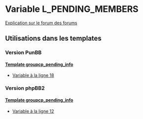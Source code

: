 # Variable L_PENDING_MEMBERS
[Explication sur le forum des forums](http://forum.forumactif.com/t294113-listing-des-variables#L_PENDING_MEMBERS)

## Utilisations dans les templates

### Version PunBB

#### [Template groupcp_pending_info](punbb/groupcp_pending_info.md)
* [Variable à la ligne 18](../punbb/groupcp_pending_info.tpl#L18)

### Version phpBB2

#### [Template groupcp_pending_info](subsilver/groupcp_pending_info.md)
* [Variable à la ligne 12](../subsilver/groupcp_pending_info.tpl#L12)